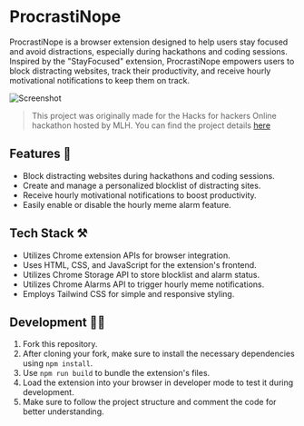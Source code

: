 
# ProcrastiNope 

ProcrastiNope is a browser extension designed to help users stay focused and avoid distractions, especially during hackathons and coding sessions. Inspired by the "StayFocused" extension, ProcrastiNope empowers users to block distracting websites, track their productivity, and receive hourly motivational notifications to keep them on track.

![Screenshot](https://i.ibb.co/HFkrn4X/ss1.png)

> This project was originally made for the Hacks for hackers Online hackathon hosted by MLH. You can find the project details  [here](https://devpost.com/software/procrastinope)


## Features 💫

-   Block distracting websites during hackathons and coding sessions.
-   Create and manage a personalized blocklist of distracting sites.
-   Receive hourly motivational notifications to boost productivity.
-   Easily enable or disable the hourly meme alarm feature.

## Tech Stack ⚒️

-   Utilizes Chrome extension APIs for browser integration.
-   Uses HTML, CSS, and JavaScript for the extension's frontend.
-   Utilizes Chrome Storage API to store blocklist and alarm status.
-   Utilizes Chrome Alarms API to trigger hourly meme notifications.
-   Employs Tailwind CSS for simple and responsive styling.

## Development 👩‍💻

1.  Fork this repository.
2.  After cloning your fork, make sure to install the necessary dependencies using `npm install`.
3.  Use `npm run build` to bundle the extension's files.
4.  Load the extension into your browser in developer mode to test it during development.
5.  Make sure to follow the project structure and comment the code for better understanding.
